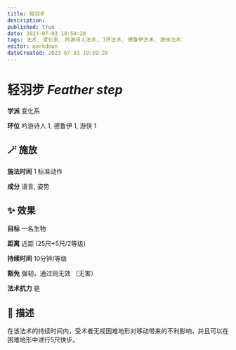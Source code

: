 ```yaml
---
title: 轻羽步
description: 
published: true
date: 2023-07-03 19:59:28
tags: 法术, 变化系, 吟游诗人法术, 1环法术, 德鲁伊法术, 游侠法术
editor: markdown
dateCreated: 2023-07-03 19:59:28
---
```


# **轻羽步** *Feather step*

**学派** 变化系 

**环位** 吟游诗人 1, 德鲁伊 1, 游侠 1

## 🪄 施放

**施法时间** 1 标准动作

**成分** 语言, 姿势

## ✨ 效果 

**目标** 一名生物 

**距离** 近距 (25尺+5尺/2等级)  

**持续时间** 10分钟/等级 

**豁免** 强韧，通过则无效 （无害）

**法术抗力** 是

## 📖 描述

在该法术的持续时间内，受术者无视困难地形对移动带来的不利影响，并且可以在困难地形中进行5尺快步。
    